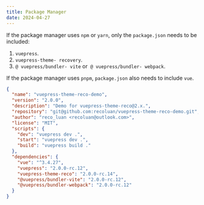 ```yaml
---
title: Package Manager
date: 2024-04-27
---
```


If the package manager uses `npm` or `yarn`, only the `package.json` needs to be included:
1. `vuepress`.
2. `vuepress-theme- recovery`.
3. `@ vuepress/bundler- vite` or` @ vuepress/bundler- webpack`.

If the package manager uses `pnpm`, `package.json` also needs to include `vue`.

```json
{
  "name": "vuepress-theme-reco-demo",
  "version": "2.0.0",
  "description": "Demo for vuepress-theme-reco@2.x.",
  "repository": "git@github.com:recoluan/vuepress-theme-reco-demo.git",
  "author": "reco_luan <recoluan@outlook.com>",
  "license": "MIT",
  "scripts": {
    "dev": "vuepress dev .",
    "start": "vuepress dev .",
    "build": "vuepress build ."
  },
  "dependencies": {
    "vue": "^3.4.27",
    "vuepress": "2.0.0-rc.12",
    "vuepress-theme-reco": "2.0.0-rc.14",
    "@vuepress/bundler-vite": "2.0.0-rc.12",
    "@vuepress/bundler-webpack": "2.0.0-rc.12"
  }
}
```
